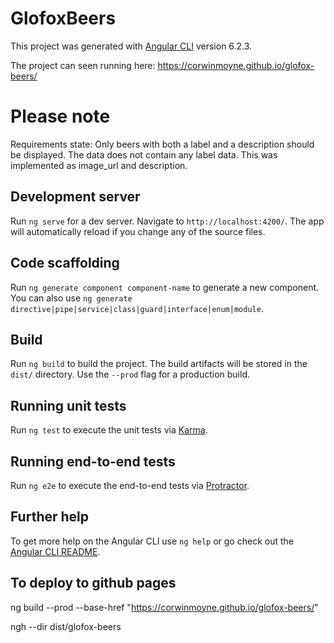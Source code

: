 # GlofoxBeers

This project was generated with [Angular CLI](https://github.com/angular/angular-cli) version 6.2.3.

The project can seen running here: https://corwinmoyne.github.io/glofox-beers/

# Please note
Requirements state: Only beers with both a label and a description should be displayed. The data does not contain any label data. This was implemented as image_url and description.

## Development server

Run `ng serve` for a dev server. Navigate to `http://localhost:4200/`. The app will automatically reload if you change any of the source files.

## Code scaffolding

Run `ng generate component component-name` to generate a new component. You can also use `ng generate directive|pipe|service|class|guard|interface|enum|module`.

## Build

Run `ng build` to build the project. The build artifacts will be stored in the `dist/` directory. Use the `--prod` flag for a production build.

## Running unit tests

Run `ng test` to execute the unit tests via [Karma](https://karma-runner.github.io).

## Running end-to-end tests

Run `ng e2e` to execute the end-to-end tests via [Protractor](http://www.protractortest.org/).

## Further help

To get more help on the Angular CLI use `ng help` or go check out the [Angular CLI README](https://github.com/angular/angular-cli/blob/master/README.md).

## To deploy to github pages
ng build --prod --base-href "https://corwinmoyne.github.io/glofox-beers/"

ngh --dir dist/glofox-beers

